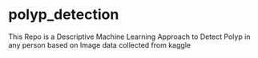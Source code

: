 # polyp_detection
This Repo is a Descriptive Machine Learning Approach to Detect Polyp in any person based on Image data collected from kaggle 
